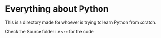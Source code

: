 # Everything about Python
This is a directory made for whoever is trying to learn Python from scratch.

Check the Source folder i.e `src` for the code